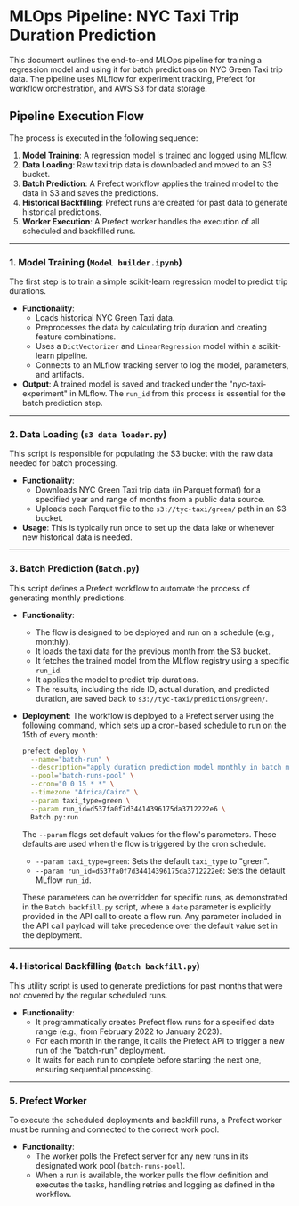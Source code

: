 
# MLOps Pipeline: NYC Taxi Trip Duration Prediction

This document outlines the end-to-end MLOps pipeline for training a regression model and using it for batch predictions on NYC Green Taxi trip data. The pipeline uses MLflow for experiment tracking, Prefect for workflow orchestration, and AWS S3 for data storage.

## Pipeline Execution Flow

The process is executed in the following sequence:

1.  **Model Training**: A regression model is trained and logged using MLflow.
2.  **Data Loading**: Raw taxi trip data is downloaded and moved to an S3 bucket.
3.  **Batch Prediction**: A Prefect workflow applies the trained model to the data in S3 and saves the predictions.
4.  **Historical Backfilling**: Prefect runs are created for past data to generate historical predictions.
5.  **Worker Execution**: A Prefect worker handles the execution of all scheduled and backfilled runs.

---

### 1. Model Training (`Model builder.ipynb`)

The first step is to train a simple scikit-learn regression model to predict trip durations.

-   **Functionality**:
    -   Loads historical NYC Green Taxi data.
    -   Preprocesses the data by calculating trip duration and creating feature combinations.
    -   Uses a `DictVectorizer` and `LinearRegression` model within a scikit-learn pipeline.
    -   Connects to an MLflow tracking server to log the model, parameters, and artifacts.
-   **Output**: A trained model is saved and tracked under the "nyc-taxi-experiment" in MLflow. The `run_id` from this process is essential for the batch prediction step.

---

### 2. Data Loading (`s3 data loader.py`)

This script is responsible for populating the S3 bucket with the raw data needed for batch processing.

-   **Functionality**:
    -   Downloads NYC Green Taxi trip data (in Parquet format) for a specified year and range of months from a public data source.
    -   Uploads each Parquet file to the `s3://tyc-taxi/green/` path in an S3 bucket.
-   **Usage**: This is typically run once to set up the data lake or whenever new historical data is needed.

---

### 3. Batch Prediction (`Batch.py`)

This script defines a Prefect workflow to automate the process of generating monthly predictions.

-   **Functionality**:
    -   The flow is designed to be deployed and run on a schedule (e.g., monthly).
    -   It loads the taxi data for the previous month from the S3 bucket.
    -   It fetches the trained model from the MLflow registry using a specific `run_id`.
    -   It applies the model to predict trip durations.
    -   The results, including the ride ID, actual duration, and predicted duration, are saved back to `s3://tyc-taxi/predictions/green/`.
-   **Deployment**:
    The workflow is deployed to a Prefect server using the following command, which sets up a cron-based schedule to run on the 15th of every month:
    ```bash
    prefect deploy \
      --name="batch-run" \
      --description="apply duration prediction model monthly in batch mode" \
      --pool="batch-runs-pool" \
      --cron="0 0 15 * *" \
      --timezone "Africa/Cairo" \
      --param taxi_type=green \
      --param run_id=d537fa0f7d34414396175da3712222e6 \
      Batch.py:run
    ```
    The `--param` flags set default values for the flow's parameters. These defaults are used when the flow is triggered by the cron schedule.

    *   `--param taxi_type=green`: Sets the default `taxi_type` to "green".
    *   `--param run_id=d537fa0f7d34414396175da3712222e6`: Sets the default MLflow `run_id`.

    These parameters can be overridden for specific runs, as demonstrated in the `Batch backfill.py` script, where a `date` parameter is explicitly provided in the API call to create a flow run. Any parameter included in the API call payload will take precedence over the default value set in the deployment.


---

### 4. Historical Backfilling (`Batch backfill.py`)

This utility script is used to generate predictions for past months that were not covered by the regular scheduled runs.

-   **Functionality**:
    -   It programmatically creates Prefect flow runs for a specified date range (e.g., from February 2022 to January 2023).
    -   For each month in the range, it calls the Prefect API to trigger a new run of the "batch-run" deployment.
    -   It waits for each run to complete before starting the next one, ensuring sequential processing.

---

### 5. Prefect Worker

To execute the scheduled deployments and backfill runs, a Prefect worker must be running and connected to the correct work pool.

-   **Functionality**:
    -   The worker polls the Prefect server for any new runs in its designated work pool (`batch-runs-pool`).
    -   When a run is available, the worker pulls the flow definition and executes the tasks, handling retries and logging as defined in the workflow.

